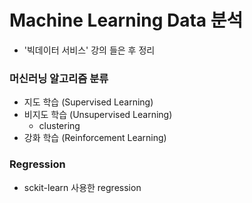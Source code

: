 # Machine Learning Data 분석

- '빅데이터 서비스' 강의 들은 후 정리

### 머신러닝 알고리즘 분류

- 지도 학습 (Supervised Learning)
- 비지도 학습 (Unsupervised Learning)
  - clustering
- 강화 학습 (Reinforcement Learning)



### Regression

- sckit-learn 사용한 regression